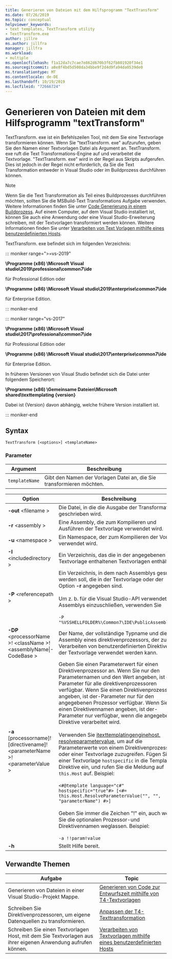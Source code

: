 ```yaml
---
title: Generieren von Dateien mit dem Hilfsprogramm "TextTransform"
ms.date: 07/26/2019
ms.topic: conceptual
helpviewer_keywords:
- text templates, TextTransform utility
- TextTransform.exe
author: jillre
ms.author: jillfra
manager: jillfra
ms.workload:
- multiple
ms.openlocfilehash: f1a12da7c7cae7e862d670b3f62fb801920f34e1
ms.sourcegitcommit: a8e8f4bd5d508da34bbe9f2d4d9fa94da0539de0
ms.translationtype: MT
ms.contentlocale: de-DE
ms.lasthandoff: 10/19/2019
ms.locfileid: "72666724"
---
```

# <a name="generate-files-with-the-texttransform-utility"></a>Generieren von Dateien mit dem Hilfsprogramm "textTransform"

TextTransform. exe ist ein Befehlszeilen Tool, mit dem Sie eine Textvorlage transformieren können. Wenn Sie "textTransform. exe" aufzurufen, geben Sie den Namen einer Textvorlagen Datei als Argument an. TextTransform. exe ruft die Text Transformations-Engine auf und verarbeitet die Textvorlage. "TextTransform. exe" wird in der Regel aus Skripts aufgerufen. Dies ist jedoch in der Regel nicht erforderlich, da Sie die Text Transformation entweder in Visual Studio oder im Buildprozess durchführen können.

> [!NOTE]
> Wenn Sie die Text Transformation als Teil eines Buildprozesses durchführen möchten, sollten Sie die MSBuild-Text Transformations Aufgabe verwenden. Weitere Informationen finden Sie unter [Code Generierung in einem Buildprozess](../modeling/code-generation-in-a-build-process.md). Auf einem Computer, auf dem Visual Studio installiert ist, können Sie auch eine Anwendung oder eine Visual Studio-Erweiterung schreiben, mit der Textvorlagen transformiert werden können. Weitere Informationen finden Sie unter [Verarbeiten von Text Vorlagen mithilfe eines benutzerdefinierten Hosts](../modeling/processing-text-templates-by-using-a-custom-host.md).

TextTransform. exe befindet sich im folgenden Verzeichnis:

::: moniker range=">=vs-2019"

**\Programme (x86) \Microsoft Visual studio\2019\professional\common7\ide**

für Professional Edition oder

**\Programme (x86) \Microsoft Visual studio\2019\enterprise\common7\ide**

für Enterprise Edition.

::: moniker-end

::: moniker range="vs-2017"

**\Programme (x86) \Microsoft Visual studio\2017\professional\common7\ide**

für Professional Edition oder

**\Programme (x86) \Microsoft Visual studio\2017\enterprise\common7\ide**

für Enterprise Edition.

In früheren Versionen von Visual Studio befindet sich die Datei unter folgendem Speicherort:

**\Programme (x86) \Gemeinsame Dateien\Microsoft shared\texttemplating \{version}**

Dabei ist {Version} davon abhängig, welche frühere Version installiert ist.

::: moniker-end

## <a name="syntax"></a>Syntax

```
TextTransform [<options>] <templateName>
```

### <a name="parameters"></a>Parameter

|**Argument**|**Beschreibung**|
|-|-|
|`templateName`|Gibt den Namen der Vorlagen Datei an, die Sie transformieren möchten.|

|**Option**|**Beschreibung**|
|-|-|
|**-out** \<filename >|Die Datei, in die die Ausgabe der Transformation geschrieben wird.|
|**-r** \<assembly >|Eine Assembly, die zum Kompilieren und Ausführen der Textvorlage verwendet wird.|
|**-u** \<namespace >|Ein Namespace, der zum Kompilieren der Vorlage verwendet wird.|
|**-I** \<includedirectory >|Ein Verzeichnis, das die in der angegebenen Textvorlage enthaltenen Textvorlagen enthält.|
|**-P** \<referencepath >|Ein Verzeichnis, in dem nach Assemblys gesucht werden soll, die in der Textvorlage oder der Option **-r** angegeben sind.<br /><br /> Um z. b. für die Visual Studio-API verwendete Assemblys einzuschließen, verwenden Sie<br /><br /> `-P "%VSSHELLFOLDER%\Common7\IDE\PublicAssemblies"`|
|**-DP** \<processorName >! \<className >! \<assemblyName&#124;-CodeBase >|Der Name, der vollständige Typname und die Assembly eines direktivenprozessors, der zum Verarbeiten von benutzerdefinierten Direktiven in der Textvorlage verwendet werden kann.|
|**-a** [processorname]! [directivename]! \<parameterName >! \<parameterValue >|Geben Sie einen Parameterwert für einen Direktivenprozessor an. Wenn Sie nur den Parameternamen und den Wert angeben, ist der Parameter für alle direktivenprozessoren verfügbar. Wenn Sie einen Direktivenprozessor angeben, ist der-Parameter nur für den angegebenen Prozessor verfügbar. Wenn Sie einen Direktivennamen angeben, ist der-Parameter nur verfügbar, wenn die angegebene Direktive verarbeitet wird.<br /><br /> Verwenden Sie [itexttemplatingenginehost. resolveparametervalue](/previous-versions/visualstudio/visual-studio-2012/bb126369\(v\=vs.110\)), um auf die Parameterwerte von einem Direktivenprozessor oder einer Textvorlage zuzugreifen. Fügen Sie in einer Textvorlage `hostspecific` in die Template-Direktive ein, und rufen Sie die Meldung auf `this.Host` auf. Beispiel:<br /><br /> `<#@template language="c#" hostspecific="true"#> [<#= this.Host.ResolveParameterValue("", "", "parameterName") #>]`<br /><br /> Geben Sie immer die Zeichen "!" ein, auch wenn Sie die optionalen Prozessor-und Direktivennamen weglassen. Beispiel:<br /><br /> `-a !!param!value`|
|**-h**|Stellt Hilfe bereit.|

## <a name="related-topics"></a>Verwandte Themen

|Aufgabe|Topic|
|-|-|
|Generieren von Dateien in einer Visual Studio-Projekt Mappe.|[Generieren von Code zur Entwurfszeit mithilfe von T4-Textvorlagen](../modeling/design-time-code-generation-by-using-t4-text-templates.md)|
|Schreiben Sie Direktivenprozessoren, um eigene Datenquellen zu transformieren.|[Anpassen der T4-Texttransformation](../modeling/customizing-t4-text-transformation.md)|
|Schreiben Sie einen Textvorlagen Host, mit dem Sie Textvorlagen aus ihrer eigenen Anwendung aufrufen können.|[Verarbeiten von Textvorlagen mithilfe eines benutzerdefinierten Hosts](../modeling/processing-text-templates-by-using-a-custom-host.md)|
